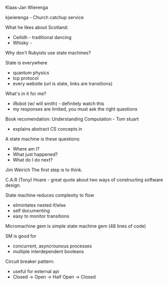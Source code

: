 Klaas-Jan Wierenga

kjwierenga - Church catchup service

What he likes about Scotland:

* Ceilidh - traditional dancing
* Whisky - 

Why don't Rubyists use state machines?

State is everywhere
* quantum physics
* tcp protocol
* every website (url is state, links are transitions)

What's in it for me?

* iRobot (w/ will smith) - definitely watch this
* my responses are limited, you must ask the right questions

Book recomendation:
Understanding Computation - Tom stuart
* explains abstract CS concepts in

A state machine is these questions:

* Where am I?
* What just happened?
* What do I do next?

Jim Weirich The first step is to think.

C.A.R (Tony) Hoare - great quote about two ways of constructing software
design.

State machine reduces complexity to flow
* elimintates nested if/else
* self documenting
* easy to monitor transitions

Micromachine gem is simple state machine gem (48 lines of code)


SM is good for 

* concurrent, asyncrounous processes
* multiple interdependent booleans

Circuit breaker pattern:
* useful for external api
* Closed -> Open -> Half Open -> Closed
